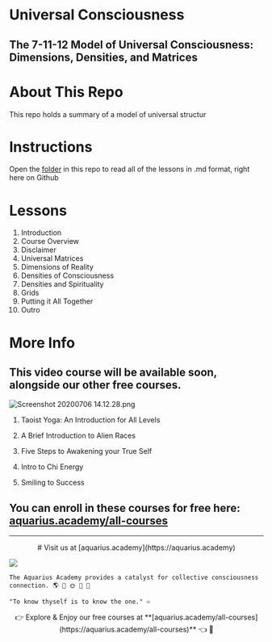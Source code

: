# Universal Consciousness
## The 7-11-12 Model of Universal Consciousness: Dimensions,  Densities, and Matrices

# About This Repo
This repo holds a summary of a model of universal structur

# Instructions
Open the [folder](https://github.com/dougbutner/universal-consciousness/tree/master/The%207-11-12%20Model%20of%20Universal%20Consciousness) in this repo to read all of the lessons in .md format, right here on Github

# Lessons

1. Introduction
2. Course Overview
3. Disclaimer
4. Universal Matrices
5. Dimensions of Reality
6. Densities of Consciousness
7. Densities and Spirituality
8. Grids
9. Putting it All Together
10. Outro 

# More Info
## This video course will be available soon, alongside our other free courses. 

![Screenshot 20200706 14.12.28.png](https://files.peakd.com/file/peakd-hive/aquarius.academy/wWAHbnus-Screenshot202020-07-062014.12.28.png)



1. Taoist Yoga: An Introduction for All Levels

2. A Brief Introduction to Alien Races

3. Five Steps to Awakening your True Self

4. Intro to Chi Energy

5. Smiling to Success

## You can enroll in these courses for free here: [aquarius.academy/all-courses](https://aquarius.academy/all-courses)

___
<center>
# Visit us at [aquarius.academy](https://aquarius.academy)

</center>

![](https://cdn-images-1.medium.com/max/2160/1*wgZ678QUqo_Ue3y2S-FHBQ.png)

    The Aquarius Academy provides a catalyst for collective consciousness connection. 🌎 💞 🌞 💞 🌌

    "To know thyself is to know the one." ♾️

<center>
👉 Explore & Enjoy our free courses at **[aquarius.academy/all-courses](https://aquarius.academy/all-courses)** 👈 👀
</center>


<!--stackedit_data:
eyJoaXN0b3J5IjpbMTE0MDM4MzA2NF19
-->